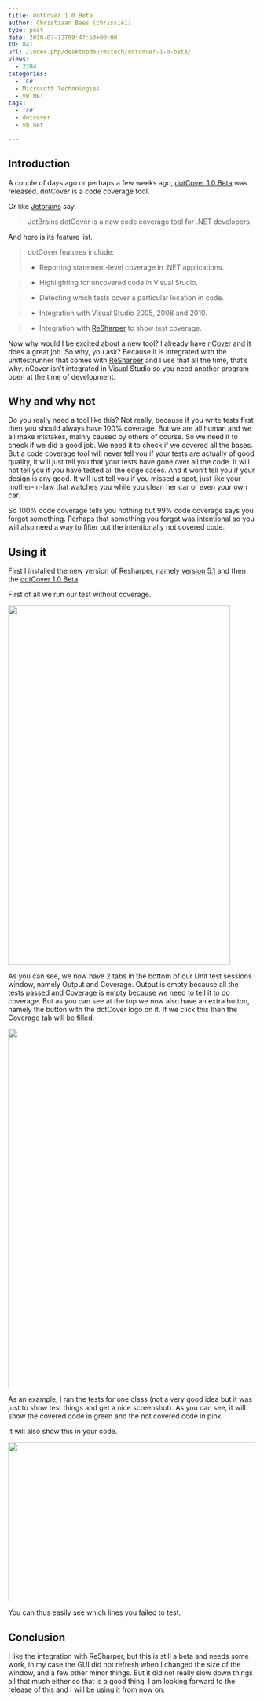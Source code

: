 ```yaml
---
title: dotCover 1.0 Beta
author: Christiaan Baes (chrissie1)
type: post
date: 2010-07-12T09:47:53+00:00
ID: 841
url: /index.php/desktopdev/mstech/dotcover-1-0-beta/
views:
  - 2204
categories:
  - 'C#'
  - Microsoft Technologies
  - VB.NET
tags:
  - 'c#'
  - dotcover
  - vb.net

---
```

## Introduction

A couple of days ago or perhaps a few weeks ago, [dotCover 1.0 Beta][1] was released. dotCover is a code coverage tool. 

Or like [Jetbrains][2] say.

> JetBrains dotCover is a new code coverage tool for .NET developers.

And here is its feature list.

> dotCover features include:
> 
> * Reporting statement-level coverage in .NET applications.
      
> * Highlighting for uncovered code in Visual Studio.
      
> * Detecting which tests cover a particular location in code.
      
> * Integration with Visual Studio 2005, 2008 and 2010.
      
> * Integration with [ReSharper][3] to show test coverage. 

Now why would I be excited about a new tool? I already have [nCover][4] and it does a great job. So why, you ask? Because it is integrated with the unittestrunner that comes with [ReSharper][3] and I use that all the time, that&#8217;s why. nCover isn&#8217;t integrated in Visual Studio so you need another program open at the time of development.

## Why and why not

Do you really need a tool like this? Not really, because if you write tests first then you should always have 100% coverage. But we are all human and we all make mistakes, mainly caused by others of course. So we need it to check if we did a good job. We need it to check if we covered all the bases. But a code coverage tool will never tell you if your tests are actually of good quality, it will just tell you that your tests have gone over all the code. It will not tell you if you have tested all the edge cases. And it won&#8217;t tell you if your design is any good. It will just tell you if you missed a spot, just like your mother-in-law that watches you while you clean her car or even your own car.
  
So 100% code coverage tells you nothing but 99% code coverage says you forgot something. Perhaps that something you forgot was intentional so you will also need a way to filter out the intentionally not covered code.

## Using it

First I installed the new version of Resharper, namely [version 5.1][5] and then the [dotCover 1.0 Beta][1].

First of all we run our test without coverage.

<div class="image_block">
  <img src="https://lessthandot.z19.web.core.windows.net/wp-content/uploads/blogs/DesktopDev/dotCover/dotcover1.png" alt="" title="" width="452" height="732" />
</div>

As you can see, we now have 2 tabs in the bottom of our Unit test sessions window, namely Output and Coverage. Output is empty because all the tests passed and Coverage is empty because we need to tell it to do coverage. But as you can see at the top we now also have an extra button, namely the button with the dotCover logo on it. If we click this then the Coverage tab will be filled.

<div class="image_block">
  <img src="https://lessthandot.z19.web.core.windows.net/wp-content/uploads/blogs/DesktopDev/dotCover/dotcover2.png" alt="" title="" width="725" height="732" />
</div>

As an example, I ran the tests for one class (not a very good idea but it was just to show test things and get a nice screenshot). As you can see, it will show the covered code in green and the not covered code in pink.
  
It will also show this in your code. 

<div class="image_block">
  <img src="https://lessthandot.z19.web.core.windows.net/wp-content/uploads/blogs/DesktopDev/dotCover/dotcover3.png" alt="" title="" width="539" height="324" />
</div>

You can thus easily see which lines you failed to test.

## Conclusion

I like the integration with ReSharper, but this is still a beta and needs some work, in my case the GUI did not refresh when I changed the size of the window, and a few other minor things. But it did not really slow down things all that much either so that is a good thing. I am looking forward to the release of this and I will be using it from now on.

 [1]: http://www.jetbrains.com/dotcover/
 [2]: http://www.jetbrains.com/
 [3]: http://www.jetbrains.com/resharper/
 [4]: http://www.ncover.com/
 [5]: http://www.jetbrains.com/resharper/download/